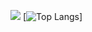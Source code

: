 <!--- - 👋 Hi, I’m @luozhongrui
- 👀 I’m interested in ...
- 🌱 I’m currently learning ...
- 💞️ I’m looking to collaborate on ...
- 📫 How to reach me ...
--->
<!---
luozhongrui/luozhongrui is a ✨ special ✨ repository because its `README.md` (this file) appears on your GitHub profile.
You can click the Preview link to take a look at your changes.
--->
![](https://github-readme-stats.vercel.app/api?username=luozhongrui&show_icons=true&theme=radical)
[![Top Langs](https://github-readme-stats.vercel.app/api/top-langs/?username=luozhongrui&layout=compact)]
